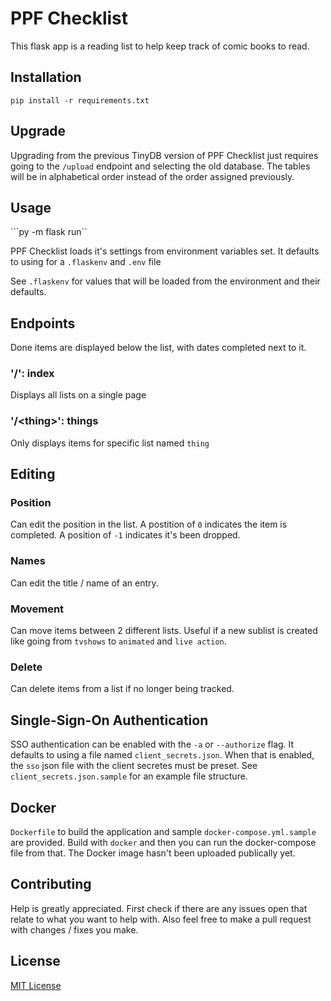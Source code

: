 # PPF Checklist
This flask app is a reading list to help keep track of comic books to read.

## Installation
```
pip install -r requirements.txt
```

## Upgrade
Upgrading from the previous TinyDB version of PPF Checklist just requires going to the `/upload` endpoint and selecting the old database. The tables will be in alphabetical order instead of the order assigned previously.

## Usage
```py -m flask run``

PPF Checklist loads it's settings from environment variables set. It defaults to using for a
`.flaskenv` and `.env` file

See `.flaskenv` for values that will be loaded from the environment and their defaults.

## Endpoints
Done items are displayed below the list, with dates completed next to it.

### '/': index
Displays all lists on a single page

### '/\<thing>': things
Only displays items for specific list named `thing`

## Editing
### Position
Can edit the position in the list. A postition of `0` indicates the item is completed.
A position of `-1` indicates it's been dropped.

### Names
Can edit the title / name of an entry.

### Movement
Can move items between 2 different lists. Useful if a new sublist is created
like going from `tvshows` to `animated` and `live action`.

### Delete
Can delete items from a list if no longer being tracked.

## Single-Sign-On Authentication
SSO authentication can be enabled with the `-a` or `--authorize` flag.
It defaults to using a file named `client_secrets.json`.
When that is enabled, the `sso` json file with the client secretes must be preset.
See `client_secrets.json.sample` for an example file structure.

## Docker
`Dockerfile` to build the application and sample `docker-compose.yml.sample` are provided.
Build with `docker` and then you can run the docker-compose file from that.
The Docker image hasn't been uploaded publically yet.

## Contributing
Help is greatly appreciated. First check if there are any issues open that relate to what you want
to help with. Also feel free to make a pull request with changes / fixes you make.

## License
[MIT License](https://opensource.org/licenses/MIT)
